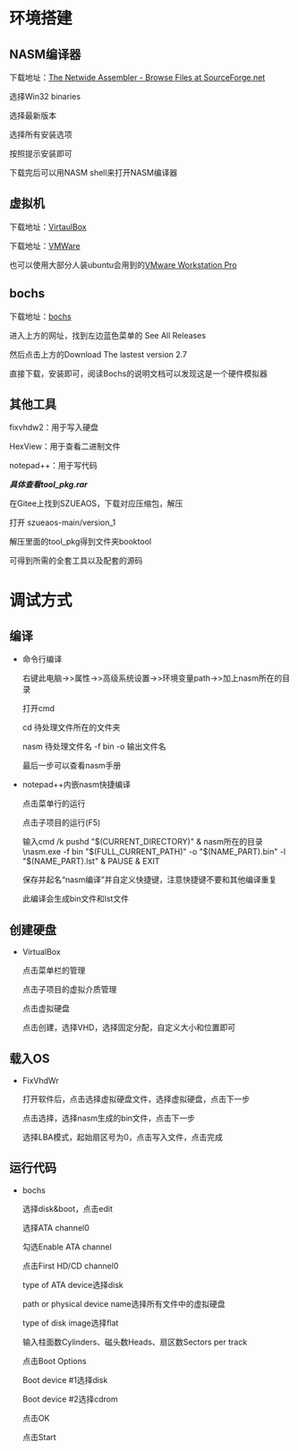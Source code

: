 # 环境搭建

## NASM编译器

下载地址：[The Netwide Assembler - Browse Files at SourceForge.net](https://sourceforge.net/projects/nasm/files/)

选择Win32 binaries

选择最新版本

选择所有安装选项

按照提示安装即可

下载完后可以用NASM shell来打开NASM编译器

## 虚拟机

下载地址：[VirtaulBox](https://www.virtualbox.org/wiki/Downloads)

下载地址：[VMWare](https://tanzu.vmware.com/get-started)

也可以使用大部分人装ubuntu会用到的[VMware Workstation Pro](https://www.vmware.com/hk/products/workstation-pro/workstation-pro-evaluation.html)

## bochs

下载地址：[bochs](http://bochs.sourceforge.net/)

进入上方的网址，找到左边蓝色菜单的 See All Releases

然后点击上方的Download The lastest version 2.7

直接下载，安装即可，阅读Bochs的说明文档可以发现这是一个硬件模拟器

## 其他工具

fixvhdw2：用于写入硬盘

HexView：用于查看二进制文件

notepad++：用于写代码

***具体查看tool_pkg.rar***

在Gitee上找到SZUEAOS，下载对应压缩包，解压

打开 szueaos-main/version_1  

解压里面的tool_pkg得到文件夹booktool

可得到所需的全套工具以及配套的源码

# 调试方式

## 编译

* 命令行编译

  右键此电脑->>属性->>高级系统设置->>环境变量path->>加上nasm所在的目录

  打开cmd

  cd 待处理文件所在的文件夹

  nasm 待处理文件名 -f bin -o 输出文件名

  最后一步可以查看nasm手册

* notepad++内嵌nasm快捷编译

  点击菜单行的运行

  点击子项目的运行(F5)

  输入cmd /k pushd "\$(CURRENT_DIRECTORY)" & nasm所在的目录\nasm.exe -f bin  "\$(FULL_CURRENT_PATH)" -o "\$(NAME_PART).bin" -l "$(NAME_PART).lst" & PAUSE & EXIT

  保存并起名“nasm编译”并自定义快捷键，注意快捷键不要和其他编译重复

  此编译会生成bin文件和lst文件

## 创建硬盘

* VirtualBox

  点击菜单栏的管理

  点击子项目的虚拟介质管理

  点击虚拟硬盘

  点击创建，选择VHD，选择固定分配，自定义大小和位置即可

## 载入OS

* FixVhdWr

  打开软件后，点击选择虚拟硬盘文件，选择虚拟硬盘，点击下一步

  点击选择，选择nasm生成的bin文件，点击下一步

  选择LBA模式，起始扇区号为0，点击写入文件，点击完成

## 运行代码

* bochs

  选择disk&boot，点击edit

  选择ATA channel0

  勾选Enable ATA channel

  点击First HD/CD channel0

  type of ATA device选择disk

  path or physical device name选择所有文件中的虚拟硬盘

  type of disk image选择flat

  输入柱面数Cylinders、磁头数Heads、扇区数Sectors per track

  点击Boot Options

  Boot device #1选择disk

  Boot device #2选择cdrom

  点击OK

  点击Start

  
  
  



